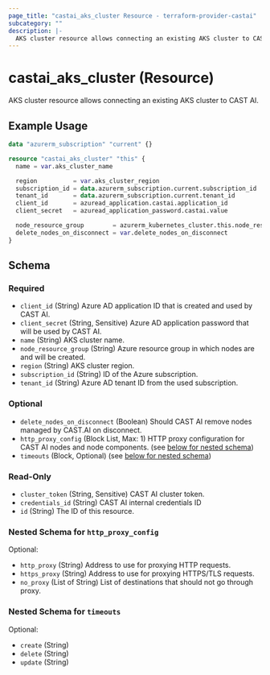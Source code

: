 ```yaml
---
page_title: "castai_aks_cluster Resource - terraform-provider-castai"
subcategory: ""
description: |-
  AKS cluster resource allows connecting an existing AKS cluster to CAST AI.
---
```


# castai_aks_cluster (Resource)

AKS cluster resource allows connecting an existing AKS cluster to CAST AI.

## Example Usage

```terraform
data "azurerm_subscription" "current" {}

resource "castai_aks_cluster" "this" {
  name = var.aks_cluster_name

  region          = var.aks_cluster_region
  subscription_id = data.azurerm_subscription.current.subscription_id
  tenant_id       = data.azurerm_subscription.current.tenant_id
  client_id       = azuread_application.castai.application_id
  client_secret   = azuread_application_password.castai.value

  node_resource_group        = azurerm_kubernetes_cluster.this.node_resource_group
  delete_nodes_on_disconnect = var.delete_nodes_on_disconnect
}
```

<!-- schema generated by tfplugindocs -->
## Schema

### Required

- `client_id` (String) Azure AD application ID that is created and used by CAST AI.
- `client_secret` (String, Sensitive) Azure AD application password that will be used by CAST AI.
- `name` (String) AKS cluster name.
- `node_resource_group` (String) Azure resource group in which nodes are and will be created.
- `region` (String) AKS cluster region.
- `subscription_id` (String) ID of the Azure subscription.
- `tenant_id` (String) Azure AD tenant ID from the used subscription.

### Optional

- `delete_nodes_on_disconnect` (Boolean) Should CAST AI remove nodes managed by CAST.AI on disconnect.
- `http_proxy_config` (Block List, Max: 1) HTTP proxy configuration for CAST AI nodes and node components. (see [below for nested schema](#nestedblock--http_proxy_config))
- `timeouts` (Block, Optional) (see [below for nested schema](#nestedblock--timeouts))

### Read-Only

- `cluster_token` (String, Sensitive) CAST AI cluster token.
- `credentials_id` (String) CAST AI internal credentials ID
- `id` (String) The ID of this resource.

<a id="nestedblock--http_proxy_config"></a>
### Nested Schema for `http_proxy_config`

Optional:

- `http_proxy` (String) Address to use for proxying HTTP requests.
- `https_proxy` (String) Address to use for proxying HTTPS/TLS requests.
- `no_proxy` (List of String) List of destinations that should not go through proxy.


<a id="nestedblock--timeouts"></a>
### Nested Schema for `timeouts`

Optional:

- `create` (String)
- `delete` (String)
- `update` (String)
